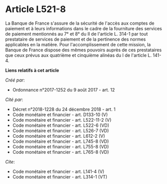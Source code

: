 # Article L521-8

La Banque de France s'assure de la sécurité de l'accès aux comptes de paiement et à leurs informations dans le cadre de la
fourniture des services de paiement mentionnés au 7° et 8° du II de l'article L. 314-1 par tout prestataire de services de
paiement et de la pertinence des normes applicables en la matière. Pour l'accomplissement de cette mission, la Banque de
France dispose des mêmes pouvoirs auprès de ces prestataires que ceux prévus aux quatrième et cinquième alinéas du I de
l'article L. 141-4.

**Liens relatifs à cet article**

_Créé par_:

  - Ordonnance n°2017-1252 du 9 août 2017 - art. 12

_Cité par_:

  - Décret n°2018-1228 du 24 décembre 2018 - art. 1
  - Code monétaire et financier - art. D133-10 (V)
  - Code monétaire et financier - art. L522-11-2 (V)
  - Code monétaire et financier - art. L522-6 (VD)
  - Code monétaire et financier - art. L526-7 (VD)
  - Code monétaire et financier - art. L612-2 (V)
  - Code monétaire et financier - art. L745-8 (VD)
  - Code monétaire et financier - art. L755-8 (VD)
  - Code monétaire et financier - art. L765-8 (VD)

_Cite_:

  - Code monétaire et financier - art. L141-4 (V)
  - Code monétaire et financier - art. L314-1 (VT)
